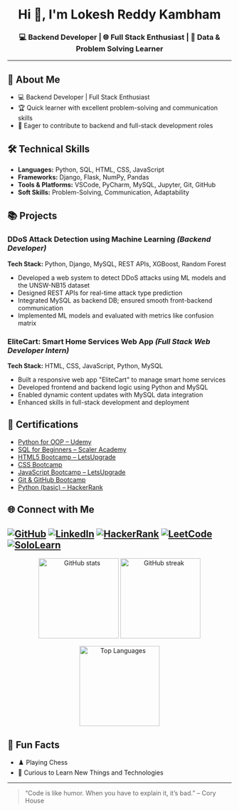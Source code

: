 <!-- 💫 Profile Header -->
<h1 align="center">Hi 👋, I'm Lokesh Reddy Kambham</h1>
<h3 align="center">💻 Backend Developer | 🌐 Full Stack Enthusiast | 🧠 Data & Problem Solving Learner</h3>

---
## 🚀 About Me
- 💻 Backend Developer | Full Stack Enthusiast
- 🏆 Quick learner with excellent problem-solving and communication skills
- 🤝 Eager to contribute to backend and full-stack development roles

## 🛠️ Technical Skills
- **Languages:** Python, SQL, HTML, CSS, JavaScript
- **Frameworks:** Django, Flask, NumPy, Pandas
- **Tools & Platforms:** VSCode, PyCharm, MySQL, Jupyter, Git, GitHub
- **Soft Skills:** Problem-Solving, Communication, Adaptability

## 📚 Projects

### DDoS Attack Detection using Machine Learning _(Backend Developer)_
**Tech Stack:** Python, Django, MySQL, REST APIs, XGBoost, Random Forest  
- Developed a web system to detect DDoS attacks using ML models and the UNSW-NB15 dataset  
- Designed REST APIs for real-time attack type prediction  
- Integrated MySQL as backend DB; ensured smooth front-backend communication  
- Implemented ML models and evaluated with metrics like confusion matrix

### EliteCart: Smart Home Services Web App _(Full Stack Web Developer Intern)_
**Tech Stack:** HTML, CSS, JavaScript, Python, MySQL  
- Built a responsive web app "EliteCart" to manage smart home services  
- Developed frontend and backend logic using Python and MySQL  
- Enabled dynamic content updates with MySQL data integration  
- Enhanced skills in full-stack development and deployment

## 🏅 Certifications
- [Python for OOP – Udemy](https://www.udemy.com/certificate/UC-70056454-4236-42ee-a002-cfef54481e7b/)
- [SQL for Beginners – Scaler Academy](https://moonshot.scaler.com/s/li/mAn9sUtqSN/)
- [HTML5 Bootcamp – LetsUpgrade](https://verify.letsupgrade.in/certificate/LUEHTML5APR124124/)
- [CSS Bootcamp](https://verify.letsupgrade.in/certificate/LUECSSAPR124141/)
- [JavaScript Bootcamp – LetsUpgrade](https://verify.letsupgrade.in/certificate/LUEJSMAR124127/)
- [Git & GitHub Bootcamp](https://verify.letsupgrade.in/certificate/LUEGGMAR125876/)
- [Python (basic) – HackerRank](https://www.hackerrank.com/certificates/d6c20d8da15d/)

## 🌐 Connect with Me

[![GitHub](https://img.shields.io/badge/GitHub-Profile-black?logo=github)](https://github.com/Lokesh-Reddy-Kambham/)
[![LinkedIn](https://img.shields.io/badge/LinkedIn-Profile-blue?logo=linkedin)](https://www.linkedin.com/in/lokesh-reddy-kambham/)
[![HackerRank](https://img.shields.io/badge/HackerRank-Profile-green?logo=hackerrank)](https://www.hackerrank.com/profile/Lokesh_Reddy_)
[![LeetCode](https://img.shields.io/badge/LeetCode-Profile-orange?logo=leetcode)](https://leetcode.com/u/Lokesh-Reddy-Kambham/)
[![SoloLearn](https://img.shields.io/badge/SoloLearn-Profile-Blue?logo=sololearn)](https://www.sololearn.com/en/profile/30363693)
---
<!-- 🧩 GitHub Stats Section -->
<p align="center">
  <img src="https://github-readme-stats.vercel.app/api?username=Lokesh-Reddy-Kambham&show_icons=true&theme=tokyonight&hide_border=false&border_radius=8" height="180" alt="GitHub stats" />
  <img src="https://streak-stats.demolab.com?user=Lokesh-Reddy-Kambham&locale=en&mode=daily&theme=tokyonight&hide_border=false&border_radius=8" height="180" alt="GitHub streak" />
</p>

<p align="center">
  <img src="https://github-readme-stats.vercel.app/api/top-langs/?username=Lokesh-Reddy-Kambham&layout=compact&theme=tokyonight&hide_border=false&border_radius=8" height="180" alt="Top Languages" />
</p>

## 🎯 Fun Facts
- ♟️ Playing Chess
- 🌱 Curious to Learn New Things and Technologies

---

> “Code is like humor. When you have to explain it, it’s bad.” – Cory House
